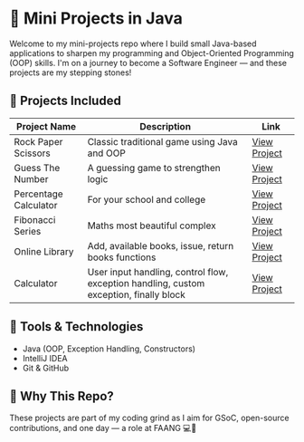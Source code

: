 # 🚀 Mini Projects in Java

Welcome to my mini-projects repo where I build small Java-based applications to sharpen my programming and Object-Oriented Programming (OOP) skills. I'm on a journey to become a Software Engineer — and these projects are my stepping stones!

## 🔧 Projects Included

| Project Name          | Description                            | Link                         |
|-----------------------|----------------------------------------|------------------------------|
| Rock Paper Scissors   | Classic traditional game using Java and OOP    | [View Project](https://github.com/Namit-07/Mini-Projects/blob/main/src/Rock_Paper_Scissorgame.java) |
| Guess The Number      | A guessing game to strengthen logic    | [View Project](https://github.com/Namit-07/Mini-Projects/blob/main/src/Guesstheno_Ex3.java) |
| Percentage Calculator | For your school and college            | [View Project](https://github.com/Namit-07/Mini-Projects/blob/main/src/Class_XII_percentage_calculator.java) |
| Fibonacci Series      | Maths most beautiful complex           | [View Project](https://github.com/Namit-07/Mini-Projects/blob/main/src/fibonacci_series.java) |
| Online Library        | Add, available books, issue, return books functions    | [View Project]( https://github.com/Namit-07/Mini-Projects/blob/main/src/Online_Library.java) |  
| Calculator            | User input handling, control flow, exception handling, custom exception, finally block  | [View Project](https://github.com/Namit-07/Mini-Projects/blob/main/src/Custom_Calculator.java) |

## 📌 Tools & Technologies
- Java (OOP, Exception Handling, Constructors)
- IntelliJ IDEA
- Git & GitHub

## 🧠 Why This Repo?
These projects are part of my coding grind as I aim for GSoC, open-source contributions, and one day — a role at FAANG 💻🚀

